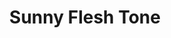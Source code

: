 ---
title: "Sunny Flesh Tone"
price: "530.0" 
desc: "Uljana boja 20 mL Tuba"
img_path: "/assets/img/ABT145.jpg"
brand: Abteilung
available: true
special_offer: false
new: false
soon: false
cat: "ABTEILUNG-502"
subcat: "ABT-OIL-PAINTS"
subsubcat: ""
sifra: "ABT145"
---